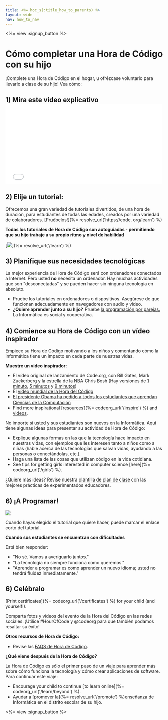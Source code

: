 ```yaml
---
title: <%= hoc_s(:title_how_to_parents) %>
layout: wide
nav: how_to_nav
---
```

<%= view :signup_button %>

# Cómo completar una Hora de Código con su hijo

¡Complete una Hora de Código en el hogar, u ofrézcase voluntario para llevarlo a clase de su hijo! Vea cómo:

## 1) Mira este vídeo explicativo <iframe width="500" height="255" src="//www.youtube.com/embed/SrnvvWDm73k" frameborder="0" allowfullscreen mark="crwd-mark"></iframe> 

## 2) Elije un tutorial:

Ofrecemos una gran variedad de tutoriales divertidos, de una hora de duración, para estudiantes de todas las edades, creados por una variedad de colaboradores. [Pruébelos!](%= resolve_url('https://code. org/learn') %)

**Todas los tutoriales de Hora de Código son autoguiadas - permitiendo que su hijo trabaje a su propio ritmo y nivel de habilidad**

[![](/images/fit-700/tutorials.png)](%= resolve_url('/learn') %)

## 3) Planifique sus necesidades tecnológicas

La mejor experiencia de Hora de Código será con ordenadores conectados a Internet. Pero usted **no** necesita un ordenador. Hay muchas actividades que son "desconectadas" y se pueden hacer sin ninguna tecnología en absoluto.

- Pruebe los tutoriales en ordenadores o dispositivos. Asegúrese de que funcionan adecuadamente en navegadores con audio y video.
- **¿Quiere aprender junto a su hijo?** Pruebe [la programación por parejas.](http://www.ncwit.org/resources/pair-programming-box-power-collaborative-learning) La Informática es social y cooperativa.

## 4) Comience su Hora de Código con un vídeo inspirador

Empiece su Hora de Código motivando a los niños y comentando cómo la informática tiene un impacto en cada parte de nuestras vidas.

**Muestre un video inspirador:**

- El vídeo original de lanzamiento de Code.org, con Bill Gates, Mark Zuckerberg y la estrella de la NBA Chris Bosh (Hay versiones de [1 minuto](https://www.youtube.com/watch?v=qYZF6oIZtfc), [5 minutos](https://www.youtube.com/watch?v=nKIu9yen5nc) y [9 minutos](https://www.youtube.com/watch?v=dU1xS07N-FA))
- El [vídeo mundial de la Hora del Código](https://www.youtube.com/watch?v=KsOIlDT145A)
- [El presidente Obama ha pedido a todos los estudiantes que aprendan Ciencias de la Computación](https://www.youtube.com/watch?v=6XvmhE1J9PY)
- Find more inspirational [resources](%= codeorg_url('/inspire') %) and [videos](https://www.youtube.com/playlist?list=PLzdnOPI1iJNfpD8i4Sx7U0y2MccnrNZuP).

No importe si usted y sus estudiantes son nuevos en la Informática. Aquí tiene algunas ideas para presentar su actividad de Hora de Código:

- Explique algunas formas en las que la tecnología hace impacto en nuestras vidas, con ejemplos que les interesen tanto a niños como a niñas (hable acerca de las tecnologías que salvan vidas, ayudando a las personas o conectándolas, etc.).
- Haga una lista de las cosas que utilizan código en la vida cotidiana.
- See tips for getting girls interested in computer science [here](%= codeorg_url('/girls') %).

¿Quiere más ideas? Revise nuestra [plantilla de plan de clase](/files/AfterschoolEducatorLessonPlanOutline.docx) con las mejores prácticas de experimentados educadores.

## 6) ¡A Programar!

<img src="/images/fit-700/tutorial-short-link.png" />

Cuando hayas elegido el tutorial que quiere hacer, puede marcar el enlace corto del tutorial.

**Cuando sus estudiantes se encuentran con dificultades**

Está bien responder:

- "No sé. Vamos a averiguarlo juntos."
- "La tecnología no siempre funciona como queremos."
- "Aprender a programar es como aprender un nuevo idioma; usted no tendrá fluidez inmediatamente."

## 6) Celébralo

[Print certificates](%= codeorg_url('/certificates') %) for your child (and yourself!).

Comparta fotos y vídeos del evento de la Hora del Código en las redes sociales. ¡Utilice #HourOfCode y @codeorg para que también podamos resaltar su éxito!

**Otros recursos de Hora de Código:**

- Revise las [ FAQS de Hora de Código](https://support.code.org/hc/en-us/categories/200147083-Hour-of-Code).

**¿Qué viene después de la Hora de Código?**

La Hora de Código es sólo el primer paso de un viaje para aprender más sobre cómo funciona la tecnología y cómo crear aplicaciones de software. Para continuar este viaje:

- Encourage your child to continue [to learn online](%= codeorg_url('/learn/beyond') %).
- Ayudar a [promover la](%= resolve_url('/promote') %)enseñanza de Informática en el distrito escolar de su hijo.

<%= view :signup_button %>